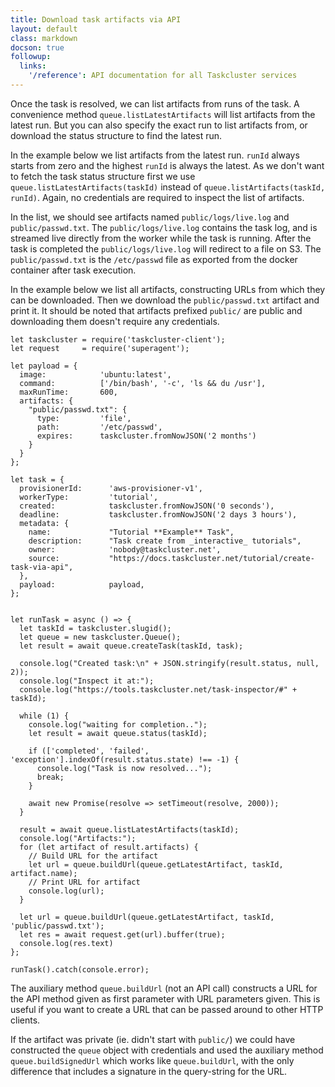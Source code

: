 ```yaml
---
title: Download task artifacts via API
layout: default
class: markdown
docson: true
followup:
  links:
    '/reference': API documentation for all Taskcluster services
---
```


Once the task is resolved, we can list artifacts from
runs of the task. A convenience method `queue.listLatestArtifacts` will list
artifacts from the latest run. But you can also specify the exact run to
list artifacts from, or download the status structure to find the latest run.

In the example below we list artifacts from the latest run. `runId` always
starts from zero and the highest `runId` is always the latest. As we don't want to
fetch the task status structure first we use
`queue.listLatestArtifacts(taskId)` instead of
`queue.listArtifacts(taskId, runId)`. Again, no credentials are required to
inspect the list of artifacts.

In the list, we should see artifacts named `public/logs/live.log` and
`public/passwd.txt`. The `public/logs/live.log` contains the task log, and is
streamed live directly from the worker while the task is running. After the
task is completed the `public/logs/live.log` will redirect to a file on S3.
The `public/passwd.txt` is the `/etc/passwd` file as exported from the docker
container after task execution.

In the example below we list all artifacts, constructing URLs from which they
can be downloaded. Then we download the `public/passwd.txt` artifact and
print it.  It should be noted that artifacts prefixed `public/` are public and
downloading them doesn't require any credentials.

```
let taskcluster = require('taskcluster-client');
let request     = require('superagent');

let payload = { 
  image:            'ubuntu:latest',
  command:          ['/bin/bash', '-c', 'ls && du /usr'],
  maxRunTime:       600,
  artifacts: {
    "public/passwd.txt": {
      type:         'file',
      path:         '/etc/passwd',
      expires:      taskcluster.fromNowJSON('2 months')
    }   
  }
};

let task = { 
  provisionerId:      'aws-provisioner-v1',
  workerType:         'tutorial',
  created:            taskcluster.fromNowJSON('0 seconds'),
  deadline:           taskcluster.fromNowJSON('2 days 3 hours'),
  metadata: {
    name:             "Tutorial **Example** Task",
    description:      "Task create from _interactive_ tutorials",
    owner:            'nobody@taskcluster.net',
    source:           "https://docs.taskcluster.net/tutorial/create-task-via-api",
  },  
  payload:            payload,
};


let runTask = async () => {    
  let taskId = taskcluster.slugid();
  let queue = new taskcluster.Queue();    
  let result = await queue.createTask(taskId, task);    
    
  console.log("Created task:\n" + JSON.stringify(result.status, null, 2));    
  console.log("Inspect it at:");    
  console.log("https://tools.taskcluster.net/task-inspector/#" + taskId);    
    
  while (1) {
    console.log("waiting for completion..");
    let result = await queue.status(taskId);    
    
    if (['completed', 'failed', 'exception'].indexOf(result.status.state) !== -1) {    
      console.log("Task is now resolved...");    
      break;
    }    

    await new Promise(resolve => setTimeout(resolve, 2000));
  }

  result = await queue.listLatestArtifacts(taskId);    
  console.log("Artifacts:");
  for (let artifact of result.artifacts) {
    // Build URL for the artifact
    let url = queue.buildUrl(queue.getLatestArtifact, taskId, artifact.name);
    // Print URL for artifact
    console.log(url);
  }

  let url = queue.buildUrl(queue.getLatestArtifact, taskId, 'public/passwd.txt');
  let res = await request.get(url).buffer(true);
  console.log(res.text)
};

runTask().catch(console.error);
```

The auxiliary method `queue.buildUrl` (not an API call) constructs a URL for
the API method given as first parameter with URL parameters given. This is
useful if you want to create a URL that can be passed around to other HTTP
clients.

If the artifact was private (ie. didn't start with `public/`) we could have
constructed the `queue` object with credentials and used the auxiliary method
`queue.buildSignedUrl` which works like `queue.buildUrl`, with the only
difference that includes a signature in the query-string for the URL.

